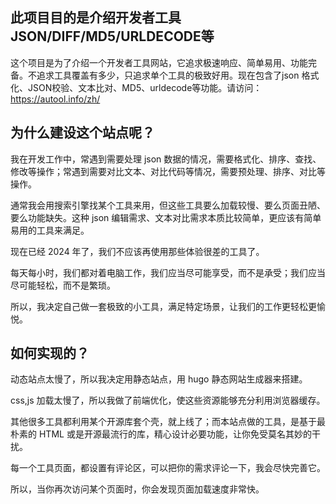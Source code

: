 ## 此项目目的是介绍开发者工具 JSON/DIFF/MD5/URLDECODE等
这个项目是为了介绍一个开发者工具网站，它追求极速响应、简单易用、功能完备。不追求工具覆盖有多少，只追求单个工具的极致好用。现在包含了json 格式化、JSON校验、文本比对、MD5、urldecode等功能。请访问：https://autool.info/zh/

## 为什么建设这个站点呢？
我在开发工作中，常遇到需要处理 json 数据的情况，需要格式化、排序、查找、修改等操作；常遇到需要对比文本、对比代码等情况，需要预处理、排序、对比等操作。

通常我会用搜索引擎找某个工具来用，但这些工具要么加载较慢、要么页面丑陋、要么功能缺失。这种 json 编辑需求、文本对比需求本质比较简单，更应该有简单易用的工具来满足。

现在已经 2024 年了，我们不应该再使用那些体验很差的工具了。

每天每小时，我们都对着电脑工作，我们应当尽可能享受，而不是承受；我们应当尽可能轻松，而不是繁琐。

所以，我决定自己做一套极致的小工具，满足特定场景，让我们的工作更轻松更愉悦。

## 如何实现的？
动态站点太慢了，所以我决定用静态站点，用 hugo 静态网站生成器来搭建。

css,js 加载太慢了，所以我做了前端优化，使这些资源能够充分利用浏览器缓存。

其他很多工具都利用某个开源库套个壳，就上线了；而本站点做的工具，是基于最朴素的 HTML 或是开源最流行的库，精心设计必要功能，让你免受莫名其妙的干扰。

每一个工具页面，都设置有评论区，可以把你的需求评论一下，我会尽快完善它。

所以，当你再次访问某个页面时，你会发现页面加载速度非常快。
